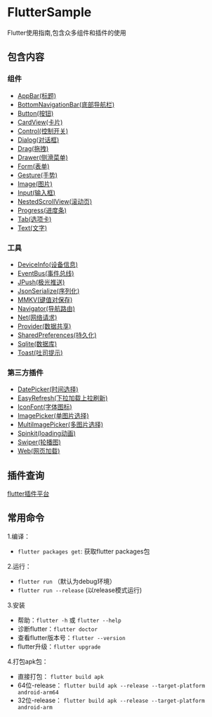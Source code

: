 # FlutterSample

Flutter使用指南,包含众多组件和插件的使用


## 包含内容

### 组件

* [AppBar(标题)](https://github.com/xuexiangjys/FlutterSample/blob/master/flutter_learn/lib/page/widget/appbar.dart)
* [BottomNavigationBar(底部导航栏)](https://github.com/xuexiangjys/FlutterSample/blob/master/flutter_learn/lib/page/widget/bottom_navigation_bar.dart)
* [Button(按钮)](https://github.com/xuexiangjys/FlutterSample/blob/master/flutter_learn/lib/page/widget/button.dart)
* [CardView(卡片)](https://github.com/xuexiangjys/FlutterSample/blob/master/flutter_learn/lib/page/widget/cardview.dart)
* [Control(控制开关)](https://github.com/xuexiangjys/FlutterSample/blob/master/flutter_learn/lib/page/widget/control.dart)
* [Dialog(对话框)](https://github.com/xuexiangjys/FlutterSample/blob/master/flutter_learn/lib/page/widget/dialog.dart)
* [Drag(拖拽)](https://github.com/xuexiangjys/FlutterSample/blob/master/flutter_learn/lib/page/widget/drag.dart)
* [Drawer(侧滑菜单)](https://github.com/xuexiangjys/FlutterSample/blob/master/flutter_learn/lib/page/widget/drawer.dart)
* [Form(表单)](https://github.com/xuexiangjys/FlutterSample/blob/master/flutter_learn/lib/page/widget/form.dart)
* [Gesture(手势)](https://github.com/xuexiangjys/FlutterSample/blob/master/flutter_learn/lib/page/widget/gesture.dart)
* [Image(图片)](https://github.com/xuexiangjys/FlutterSample/blob/master/flutter_learn/lib/page/widget/image.dart)
* [Input(输入框)](https://github.com/xuexiangjys/FlutterSample/blob/master/flutter_learn/lib/page/widget/input.dart)
* [NestedScrollView(滚动页)](https://github.com/xuexiangjys/FlutterSample/blob/master/flutter_learn/lib/page/widget/nested_scrollview.dart)
* [Progress(进度条)](https://github.com/xuexiangjys/FlutterSample/blob/master/flutter_learn/lib/page/widget/progress.dart)
* [Tab(选项卡)](https://github.com/xuexiangjys/FlutterSample/blob/master/flutter_learn/lib/page/widget/tab.dart)
* [Text(文字)](https://github.com/xuexiangjys/FlutterSample/blob/master/flutter_learn/lib/page/widget/text.dart)

### 工具

* [DeviceInfo(设备信息)](https://github.com/xuexiangjys/FlutterSample/blob/master/flutter_learn/lib/page/utils/device_info.dart)
* [EventBus(事件总线)](https://github.com/xuexiangjys/FlutterSample/blob/master/flutter_learn/lib/page/utils/event_bus.dart)
* [JPush(极光推送)](https://github.com/xuexiangjys/FlutterSample/blob/master/flutter_learn/lib/page/utils/jpush.dart)
* [JsonSerialize(序列化)](https://github.com/xuexiangjys/FlutterSample/blob/master/flutter_learn/lib/page/utils/json_serialize.dart)
* [MMKV(键值对保存)](https://github.com/xuexiangjys/FlutterSample/blob/master/flutter_learn/lib/page/utils/mmkv.dart)
* [Navigator(导航路由)](https://github.com/xuexiangjys/FlutterSample/blob/master/flutter_learn/lib/page/utils/navigator.dart)
* [Net(网络请求)](https://github.com/xuexiangjys/FlutterSample/blob/master/flutter_learn/lib/page/utils/net.dart)
* [Provider(数据共享)](https://github.com/xuexiangjys/FlutterSample/blob/master/flutter_learn/lib/page/utils/provider.dart)
* [SharedPreferences(持久化)](https://github.com/xuexiangjys/FlutterSample/blob/master/flutter_learn/lib/page/utils/shared_preferences.dart)
* [Sqlite(数据库)](https://github.com/xuexiangjys/FlutterSample/blob/master/flutter_learn/lib/page/utils/sqlite.dart)
* [Toast(吐司提示)](https://github.com/xuexiangjys/FlutterSample/blob/master/flutter_learn/lib/page/utils/toast.dart)

### 第三方插件

* [DatePicker(时间选择)](https://github.com/xuexiangjys/FlutterSample/blob/master/flutter_learn/lib/page/expand/date_picker.dart)
* [EasyRefresh(下拉加载上拉刷新)](https://github.com/xuexiangjys/FlutterSample/blob/master/flutter_learn/lib/page/expand/easy_refresh.dart)
* [IconFont(字体图标)](https://github.com/xuexiangjys/FlutterSample/blob/master/flutter_learn/lib/page/expand/iconfont.dart)
* [ImagePicker(单图片选择)](https://github.com/xuexiangjys/FlutterSample/blob/master/flutter_learn/lib/page/expand/image_picker.dart)
* [MultiImagePicker(多图片选择)](https://github.com/xuexiangjys/FlutterSample/blob/master/flutter_learn/lib/page/expand/multi_image_picker.dart)
* [Spinkit(loading动画)](https://github.com/xuexiangjys/FlutterSample/blob/master/flutter_learn/lib/page/expand/spinkit.dart)
* [Swiper(轮播图)](https://github.com/xuexiangjys/FlutterSample/blob/master/flutter_learn/lib/page/expand/swiper.dart)
* [Web(网页加载)](https://github.com/xuexiangjys/FlutterSample/blob/master/flutter_learn/lib/page/expand/web.dart)


## 插件查询

[flutter插件平台](https://pub.dev/flutter/packages)

## 常用命令

1.编译：
* `flutter packages get`: 获取flutter packages包

2.运行：
* `flutter run` （默认为debug环境）
* `flutter run --release` (以release模式运行)

3.安装
* 帮助：`flutter -h` 或 `flutter --help`
* 诊断flutter：`flutter doctor`
* 查看flutter版本号：`flutter --version`
* flutter升级：`flutter upgrade`

4.打包apk包：
* 直接打包：
`flutter build apk`
* 64位-release：
`flutter build apk --release --target-platform android-arm64`
* 32位-release：
`flutter build apk --release --target-platform android-arm`
